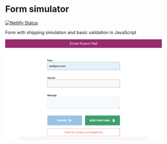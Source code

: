 # Form simulator


[![Netlify Status](https://api.netlify.com/api/v1/badges/e9f7ba80-4e48-4b5f-ab25-a0e022e6fcd7/deploy-status)](https://sad-euclid-abe94d.netlify.app/)

Form with shipping simulation and basic validation in JavaScript

![Screenshot](img/Screenshot.png) 